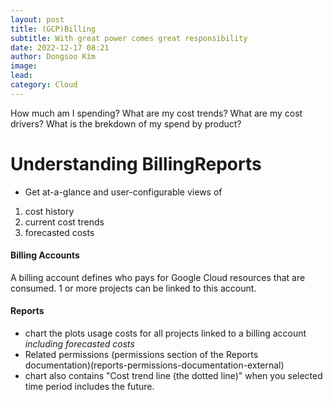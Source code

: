 ```yaml
---
layout: post
title: (GCP)Billing
subtitle: With great power comes great responsibility
date: 2022-12-17 08:21
author: Dongsoo Kim
image:
lead:
category: Cloud
---
```


How much am I spending?
What are my cost trends?
What are my cost drivers?
What is the brekdown of my spend by product?

# Understanding BillingReports

- Get at-a-glance and user-configurable views of

1.  cost history
2.  current cost trends
3.  forecasted costs

#### Billing Accounts

A billing account defines who pays for Google Cloud resources that are consumed. 1 or more projects can be linked to this account.

#### Reports

- chart the plots usage costs for all projects linked to a billing account _including forecasted costs_
- Related permissions
  (permissions section of the Reports documentation)(reports-permissions-documentation-external)
- chart also contains "Cost trend line (the dotted line)" when you selected time period includes the future.
